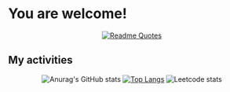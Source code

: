 

# You are welcome!
<div id="header" align="center">
    
  [![Readme Quotes](https://quotes-github-readme.vercel.app/api?type=horizontal&theme=dark)](https://github.com/piyushsuthar/github-readme-quotes)
</div>

## My activities
<div align="center">
  
  ![Anurag's GitHub stats](https://github-readme-stats.vercel.app/api?username=TimoxGagarin&show_icons=true&theme=transparent&hide_border=true&layout=compact)
  [![Top Langs](https://github-readme-stats.vercel.app/api/top-langs/?username=TimoxGagarin&theme=transparent&hide_border=true&layout=compact)](https://github.com/TimoxGagarin)
  ![Leetcode stats](https://leetcard.jacoblin.cool/TimoxGagarin?border=0&radius=20)
  
  <img src="https://komarev.com/ghpvc/?username=TimoxGagarin&style=flat-square&color=blue" alt=""/>
</div>
